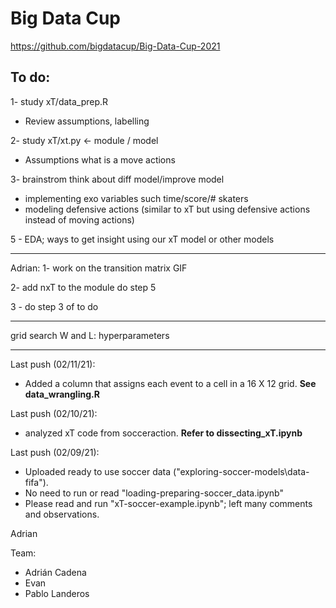 # Big Data Cup
https://github.com/bigdatacup/Big-Data-Cup-2021

## To do:

1- study xT/data_prep.R 
* Review assumptions, labelling

2- study xT/xt.py <- module / model
* Assumptions what is a move actions

3- brainstrom think about diff model/improve model
* implementing exo variables such time/score/# skaters
* modeling defensive actions (similar to xT but using defensive actions instead of moving actions)  

5 - EDA; ways to get insight using our xT model or other models


-----
Adrian: 
1- work on the transition matrix GIF 

2- add nxT to the module do step 5

3 - do step 3 of to do

-----
grid search W and L: hyperparameters

-----
Last push (02/11/21):
- Added a column that assigns each event to a cell in a 16 X 12 grid. **See data_wrangling.R**

Last push (02/10/21):
- analyzed xT code from socceraction. **Refer to dissecting_xT.ipynb**

Last push (02/09/21):
- Uploaded ready to use soccer data ("exploring-soccer-models\data-fifa").
- No need to run or read "loading-preparing-soccer_data.ipynb"
- Please read and run "xT-soccer-example.ipynb"; left many comments and observations.

Adrian


Team:
* Adrián Cadena
* Evan
* Pablo Landeros
